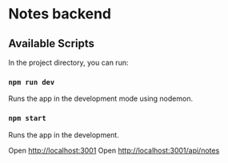 # Notes backend

## Available Scripts

In the project directory, you can run:

### `npm run dev`

Runs the app in the development mode using nodemon.

### `npm start`

Runs the app in the development.

Open [http://localhost:3001](http://localhost:3001) 
Open [http://localhost:3001/api/notes](http://localhost:3001/api/notes)
